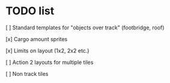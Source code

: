 # TODO list

[ ] Standard templates for "objects over track" (footbridge, roof)

[x] Cargo amount sprites

[x] Limits on layout (1x2, 2x2 etc.)

[ ] Action 2 layouts for multiple tiles

[ ] Non track tiles